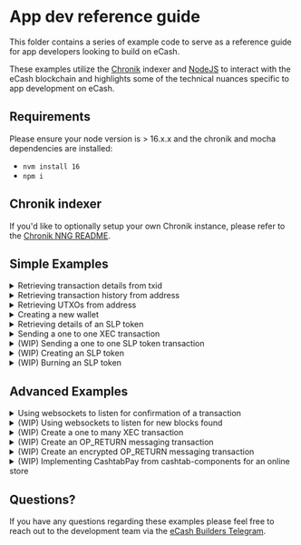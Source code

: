 # App dev reference guide

This folder contains a series of example code to serve as a reference guide for app developers looking to build on eCash.

These examples utilize the [Chronik](https://www.npmjs.com/package/chronik-client) indexer and [NodeJS](https://github.com/nvm-sh/nvm) to interact with the eCash blockchain and highlights some of the technical nuances specific to app development on eCash.

## Requirements

Please ensure your node version is > 16.x.x and the chronik and mocha dependencies are installed:

-   `nvm install 16`
-   `npm i`

## Chronik indexer

If you'd like to optionally setup your own Chronik instance, please refer to the [Chronik NNG README](https://github.com/raipay/chronik/).

## Simple Examples

<details>
		<summary>Retrieving transaction details from txid</summary>

[getDetailsFromTxid()](scripts/getDetailsFromTxid.js)

**_Usage_**: `npm run getDetailsFromTxid <txid>`

**_Example_**: `npm run getDetailsFromTxid bd6ed16b16c00808ee242e570a2672f596434c09da5290ff77cadf52387bd2f3`

</details>

<details>
		<summary>Retrieving transaction history from address</summary>

[getTxHistoryFromAddress()](scripts/getTxHistoryFromAddress.js)

**_Usage_**: `npm run getTxHistoryFromAddress <address> <page> <pageSize>`

**_Example_**: `npm run getTxHistoryFromAddress ecash:qq9h6d0a5q65fgywv4ry64x04ep906mdku8f0gxfgx 0 10`

</details>

<details>
		<summary>Retrieving UTXOs from address</summary>

[getUtxosFromAddress()](scripts/getUtxosFromAddress.js)

**_Usage_**: `npm run getUtxosFromAddress <address>`

**_Example_**: `npm run getUtxosFromAddress ecash:qq9h6d0a5q65fgywv4ry64x04ep906mdku8f0gxfgx`

</details>

<details>
		<summary>Creating a new wallet</summary>

[createWallet()](scripts/createWallet.js)

**_Usage_**: `npm run createWallet`

</details>

<details>
		<summary>Retrieving details of an SLP token</summary>

[getTokenDetails()](scripts/getTokenDetails.js)

**_Usage_**: `npm run getTokenDetails <token id>`

**_Example_**: `npm run getTokenDetails 861dede36f7f73f0af4e979fc3a3f77f37d53fe27be4444601150c21619635f4`

</details>

<details>
		<summary>Sending a one to one XEC transaction</summary>

[sendXec()](scripts/sendXec.js)

**_Usage_**:

1. Update the senderAddress and senderMnemonic constants in sendXec.js
2. `npm run sendXec <address> <XEC amount>`

**_Example_**: `npm run sendXec ecash:qq9h6d0a5q65fgywv4ry64x04ep906mdku8f0gxfgx 50`

</details>

<details>
		<summary>(WIP) Sending a one to one SLP token transaction</summary>
TBC
</details>

<details>
		<summary>(WIP) Creating an SLP token</summary>
TBC
</details>

<details>
		<summary>(WIP) Burning an SLP token</summary>
TBC
</details>

## Advanced Examples

<details>
		<summary>Using websockets to listen for confirmation of a transaction</summary>

[listenForConfirmation()](scripts/listenForConfirmation.js)

**_Usage_**: `npm run listenForConfirmation <address> <txid>`

**_Example_**: `npm run listenForConfirmation ecash:qq9h6d0a5q65fgywv4ry64x04ep906mdku8f0gxfgx 3bae2f96cf076437ba1755c8e12f864bf6c060071ed12173a5e505c2d4b9a3c9`

</details>

<details>
		<summary>(WIP) Using websockets to listen for new blocks found</summary>
TBC
</details>

<details>
		<summary>(WIP) Create a one to many XEC transaction </summary>
TBC
</details>

<details>
		<summary>(WIP) Create an OP_RETURN messaging transaction </summary>
TBC
</details>

<details>
		<summary>(WIP) Create an encrypted OP_RETURN messaging transaction </summary>
TBC
</details>

<details>
		<summary>(WIP)  Implementing CashtabPay from cashtab-components for an online store </summary>
TBC
</details>

## Questions?

If you have any questions regarding these examples please feel free to reach out to the development team via the [eCash Builders Telegram](https://t.me/eCashBuilders).
